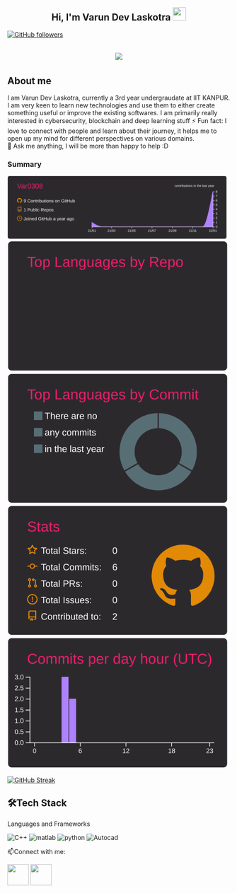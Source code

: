 <h2 align="center">Hi, I'm Varun Dev Laskotra  <img src="https://user-images.githubusercontent.com/39955420/147578264-bae0526c-028a-49d2-8af8-d08bb4edbd2a.gif" height="30" width="30"></h2>


[![GitHub followers](https://img.shields.io/github/followers/Var0308?style=social)](https://github.com/Var0308)

<h2 align="center"><img src="https://user-images.githubusercontent.com/39955420/147578199-56632b69-b3e8-4d9f-97e2-f046a1c2cba0.gif"></h2>


<h2>About me</h2>

I am Varun Dev Laskotra, currently a 3rd year undergraudate at IIT KANPUR. I am very keen to learn new technologies and use them to either create something useful or improve the existing softwares. I am primarily really interested in cybersecurity, blockchain and deep learning stuff
⚡ Fun fact: I love to connect with people and learn about their journey, it helps me to open up my mind for different perspectives on various domains.   
💬 Ask me anything, I will be more than happy to help :D
<h3>Summary</h3>




[![](https://raw.githubusercontent.com/Var0308/Var0308/master/profile-summary-card-output/monokai/0-profile-details.svg)](https://github.com/vn7n24fzkq/github-profile-summary-cards)
[![](https://raw.githubusercontent.com/Var0308/Var0308/master/profile-summary-card-output/monokai/1-repos-per-language.svg)](https://github.com/vn7n24fzkq/github-profile-summary-cards) [![](https://raw.githubusercontent.com/Var0308/Var0308/master/profile-summary-card-output/monokai/2-most-commit-language.svg)](https://github.com/vn7n24fzkq/github-profile-summary-cards)
[![](https://raw.githubusercontent.com/Var0308/Var0308/master/profile-summary-card-output/monokai/3-stats.svg)](https://github.com/vn7n24fzkq/github-profile-summary-cards) [![](https://raw.githubusercontent.com/Var0308/Var0308/master/profile-summary-card-output/monokai/4-productive-time.svg)](https://github.com/vn7n24fzkq/github-profile-summary-cards)


[![GitHub Streak](https://github-readme-streak-stats.herokuapp.com/?user=Var0308&theme=dark&ring=FFB19A&hide_border=true&currStreakNum=F6A085&fire=F6A085&currStreakLabel=F6A085)](https://git.io/streak-stats)



<h2>🛠Tech Stack</h2>
 

Languages and Frameworks

![C++](https://img.shields.io/badge/c++-%2300599C.svg?style=for-the-badge&logo=c%2B%2B&logoColor=white)
![matlab](https://img.shields.io/badge/matlab-%231572B6.svg?style=for-the-badge&logo=matlab&logoColor=yellow)
![python](https://img.shields.io/badge/python-%23E34F26.svg?style=for-the-badge&logo=python&logoColor=white)
![Autocad](https://img.shields.io/badge/Autocad-%236DB33F.svg?style=for-the-badge&logo=Autocad&logoColor=white)



📫Connect with me:

[<img src="https://github.com/bradvin/social-share-urls/blob/master/images/logo-icons-colorized-background-01/linkedin.jpg" height="48" width="48">](https://www.linkedin.com/in/varun-laskotra-8225b61ab/) 
[<img src="https://github.com/bradvin/social-share-urls/blob/master/images/logo-icons-colorized-background-01/gmail.jpg" height="48" width="48">](mailto:varundev0090@gmail.com)

